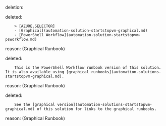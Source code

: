 deletion:

deleted:

		> [AZURE.SELECTOR]
		- [Graphical](automation-solution-startstopvm-graphical.md)
		- [PowerShell Workflow](automation-solution-startstopvm-psworkflow.md)

reason: (Graphical Runbook)

deleted:

		This is the PowerShell Workflow runbook version of this solution. It is also available using [graphical runbooks](automation-solutions-startstopvm-graphical.md).

reason: (Graphical Runbook)

deleted:

		See the [graphical version](automation-solutions-startstopvm-graphical.md) of this solution for links to the graphical runbooks.

reason: (Graphical Runbook)

